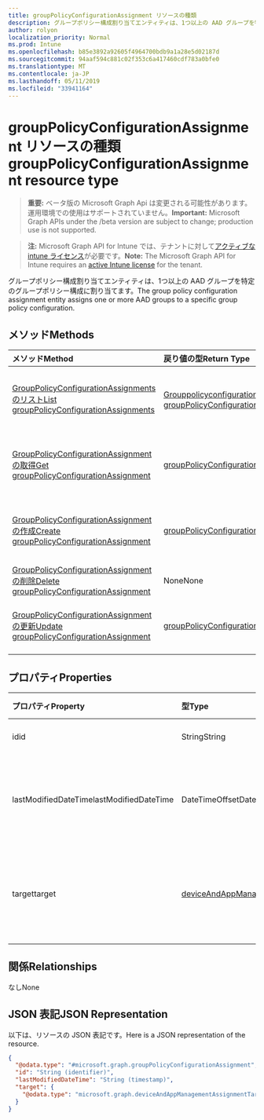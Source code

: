 ```yaml
---
title: groupPolicyConfigurationAssignment リソースの種類
description: グループポリシー構成割り当てエンティティは、1つ以上の AAD グループを特定のグループポリシー構成に割り当てます。
author: rolyon
localization_priority: Normal
ms.prod: Intune
ms.openlocfilehash: b85e3892a92605f4964700bdb9a1a28e5d02187d
ms.sourcegitcommit: 94aaf594c881c02f353c6a417460cdf783a0bfe0
ms.translationtype: MT
ms.contentlocale: ja-JP
ms.lasthandoff: 05/11/2019
ms.locfileid: "33941164"
---
```

# <a name="grouppolicyconfigurationassignment-resource-type"></a><span data-ttu-id="2899c-103">groupPolicyConfigurationAssignment リソースの種類</span><span class="sxs-lookup"><span data-stu-id="2899c-103">groupPolicyConfigurationAssignment resource type</span></span>

> <span data-ttu-id="2899c-104">**重要:** ベータ版の Microsoft Graph Api は変更される可能性があります。運用環境での使用はサポートされていません。</span><span class="sxs-lookup"><span data-stu-id="2899c-104">**Important:** Microsoft Graph APIs under the /beta version are subject to change; production use is not supported.</span></span>

> <span data-ttu-id="2899c-105">**注:** Microsoft Graph API for Intune では、テナントに対して[アクティブな intune ライセンス](https://go.microsoft.com/fwlink/?linkid=839381)が必要です。</span><span class="sxs-lookup"><span data-stu-id="2899c-105">**Note:** The Microsoft Graph API for Intune requires an [active Intune license](https://go.microsoft.com/fwlink/?linkid=839381) for the tenant.</span></span>

<span data-ttu-id="2899c-106">グループポリシー構成割り当てエンティティは、1つ以上の AAD グループを特定のグループポリシー構成に割り当てます。</span><span class="sxs-lookup"><span data-stu-id="2899c-106">The group policy configuration assignment entity assigns one or more AAD groups to a specific group policy configuration.</span></span>

## <a name="methods"></a><span data-ttu-id="2899c-107">メソッド</span><span class="sxs-lookup"><span data-stu-id="2899c-107">Methods</span></span>
|<span data-ttu-id="2899c-108">メソッド</span><span class="sxs-lookup"><span data-stu-id="2899c-108">Method</span></span>|<span data-ttu-id="2899c-109">戻り値の型</span><span class="sxs-lookup"><span data-stu-id="2899c-109">Return Type</span></span>|<span data-ttu-id="2899c-110">説明</span><span class="sxs-lookup"><span data-stu-id="2899c-110">Description</span></span>|
|:---|:---|:---|
|[<span data-ttu-id="2899c-111">GroupPolicyConfigurationAssignments のリスト</span><span class="sxs-lookup"><span data-stu-id="2899c-111">List groupPolicyConfigurationAssignments</span></span>](../api/intune-grouppolicy-grouppolicyconfigurationassignment-list.md)|<span data-ttu-id="2899c-112">[Grouppolicyconfigurationassignment](../resources/intune-grouppolicy-grouppolicyconfigurationassignment.md)コレクション</span><span class="sxs-lookup"><span data-stu-id="2899c-112">[groupPolicyConfigurationAssignment](../resources/intune-grouppolicy-grouppolicyconfigurationassignment.md) collection</span></span>|<span data-ttu-id="2899c-113">[Grouppolicyconfigurationassignment](../resources/intune-grouppolicy-grouppolicyconfigurationassignment.md)オブジェクトのプロパティとリレーションシップをリストします。</span><span class="sxs-lookup"><span data-stu-id="2899c-113">List properties and relationships of the [groupPolicyConfigurationAssignment](../resources/intune-grouppolicy-grouppolicyconfigurationassignment.md) objects.</span></span>|
|[<span data-ttu-id="2899c-114">GroupPolicyConfigurationAssignment の取得</span><span class="sxs-lookup"><span data-stu-id="2899c-114">Get groupPolicyConfigurationAssignment</span></span>](../api/intune-grouppolicy-grouppolicyconfigurationassignment-get.md)|[<span data-ttu-id="2899c-115">groupPolicyConfigurationAssignment</span><span class="sxs-lookup"><span data-stu-id="2899c-115">groupPolicyConfigurationAssignment</span></span>](../resources/intune-grouppolicy-grouppolicyconfigurationassignment.md)|<span data-ttu-id="2899c-116">[Grouppolicyconfigurationassignment](../resources/intune-grouppolicy-grouppolicyconfigurationassignment.md)オブジェクトのプロパティとリレーションシップを読み取ります。</span><span class="sxs-lookup"><span data-stu-id="2899c-116">Read properties and relationships of the [groupPolicyConfigurationAssignment](../resources/intune-grouppolicy-grouppolicyconfigurationassignment.md) object.</span></span>|
|[<span data-ttu-id="2899c-117">GroupPolicyConfigurationAssignment の作成</span><span class="sxs-lookup"><span data-stu-id="2899c-117">Create groupPolicyConfigurationAssignment</span></span>](../api/intune-grouppolicy-grouppolicyconfigurationassignment-create.md)|[<span data-ttu-id="2899c-118">groupPolicyConfigurationAssignment</span><span class="sxs-lookup"><span data-stu-id="2899c-118">groupPolicyConfigurationAssignment</span></span>](../resources/intune-grouppolicy-grouppolicyconfigurationassignment.md)|<span data-ttu-id="2899c-119">新しい[Grouppolicyconfigurationassignment](../resources/intune-grouppolicy-grouppolicyconfigurationassignment.md)オブジェクトを作成します。</span><span class="sxs-lookup"><span data-stu-id="2899c-119">Create a new [groupPolicyConfigurationAssignment](../resources/intune-grouppolicy-grouppolicyconfigurationassignment.md) object.</span></span>|
|[<span data-ttu-id="2899c-120">GroupPolicyConfigurationAssignment の削除</span><span class="sxs-lookup"><span data-stu-id="2899c-120">Delete groupPolicyConfigurationAssignment</span></span>](../api/intune-grouppolicy-grouppolicyconfigurationassignment-delete.md)|<span data-ttu-id="2899c-121">None</span><span class="sxs-lookup"><span data-stu-id="2899c-121">None</span></span>|<span data-ttu-id="2899c-122">[Grouppolicyconfigurationassignment](../resources/intune-grouppolicy-grouppolicyconfigurationassignment.md)を削除します。</span><span class="sxs-lookup"><span data-stu-id="2899c-122">Deletes a [groupPolicyConfigurationAssignment](../resources/intune-grouppolicy-grouppolicyconfigurationassignment.md).</span></span>|
|[<span data-ttu-id="2899c-123">GroupPolicyConfigurationAssignment の更新</span><span class="sxs-lookup"><span data-stu-id="2899c-123">Update groupPolicyConfigurationAssignment</span></span>](../api/intune-grouppolicy-grouppolicyconfigurationassignment-update.md)|[<span data-ttu-id="2899c-124">groupPolicyConfigurationAssignment</span><span class="sxs-lookup"><span data-stu-id="2899c-124">groupPolicyConfigurationAssignment</span></span>](../resources/intune-grouppolicy-grouppolicyconfigurationassignment.md)|<span data-ttu-id="2899c-125">[Grouppolicyconfigurationassignment](../resources/intune-grouppolicy-grouppolicyconfigurationassignment.md)オブジェクトのプロパティを更新します。</span><span class="sxs-lookup"><span data-stu-id="2899c-125">Update the properties of a [groupPolicyConfigurationAssignment](../resources/intune-grouppolicy-grouppolicyconfigurationassignment.md) object.</span></span>|

## <a name="properties"></a><span data-ttu-id="2899c-126">プロパティ</span><span class="sxs-lookup"><span data-stu-id="2899c-126">Properties</span></span>
|<span data-ttu-id="2899c-127">プロパティ</span><span class="sxs-lookup"><span data-stu-id="2899c-127">Property</span></span>|<span data-ttu-id="2899c-128">型</span><span class="sxs-lookup"><span data-stu-id="2899c-128">Type</span></span>|<span data-ttu-id="2899c-129">説明</span><span class="sxs-lookup"><span data-stu-id="2899c-129">Description</span></span>|
|:---|:---|:---|
|<span data-ttu-id="2899c-130">id</span><span class="sxs-lookup"><span data-stu-id="2899c-130">id</span></span>|<span data-ttu-id="2899c-131">String</span><span class="sxs-lookup"><span data-stu-id="2899c-131">String</span></span>|<span data-ttu-id="2899c-132">エンティティのキー。</span><span class="sxs-lookup"><span data-stu-id="2899c-132">Key of the entity.</span></span>|
|<span data-ttu-id="2899c-133">lastModifiedDateTime</span><span class="sxs-lookup"><span data-stu-id="2899c-133">lastModifiedDateTime</span></span>|<span data-ttu-id="2899c-134">DateTimeOffset</span><span class="sxs-lookup"><span data-stu-id="2899c-134">DateTimeOffset</span></span>|<span data-ttu-id="2899c-135">エンティティが最後に変更された日付と時刻。</span><span class="sxs-lookup"><span data-stu-id="2899c-135">The date and time the entity was last modified.</span></span>|
|<span data-ttu-id="2899c-136">target</span><span class="sxs-lookup"><span data-stu-id="2899c-136">target</span></span>|[<span data-ttu-id="2899c-137">deviceAndAppManagementAssignmentTarget</span><span class="sxs-lookup"><span data-stu-id="2899c-137">deviceAndAppManagementAssignmentTarget</span></span>](../resources/intune-shared-deviceandappmanagementassignmenttarget.md)|<span data-ttu-id="2899c-138">グループポリシー構成を対象としたグループの種類。</span><span class="sxs-lookup"><span data-stu-id="2899c-138">The type of groups targeted the group policy configuration.</span></span>|

## <a name="relationships"></a><span data-ttu-id="2899c-139">関係</span><span class="sxs-lookup"><span data-stu-id="2899c-139">Relationships</span></span>
<span data-ttu-id="2899c-140">なし</span><span class="sxs-lookup"><span data-stu-id="2899c-140">None</span></span>

## <a name="json-representation"></a><span data-ttu-id="2899c-141">JSON 表記</span><span class="sxs-lookup"><span data-stu-id="2899c-141">JSON Representation</span></span>
<span data-ttu-id="2899c-142">以下は、リソースの JSON 表記です。</span><span class="sxs-lookup"><span data-stu-id="2899c-142">Here is a JSON representation of the resource.</span></span>
<!-- {
  "blockType": "resource",
  "keyProperty": "id",
  "@odata.type": "microsoft.graph.groupPolicyConfigurationAssignment"
}
-->
``` json
{
  "@odata.type": "#microsoft.graph.groupPolicyConfigurationAssignment",
  "id": "String (identifier)",
  "lastModifiedDateTime": "String (timestamp)",
  "target": {
    "@odata.type": "microsoft.graph.deviceAndAppManagementAssignmentTarget"
  }
}
```




